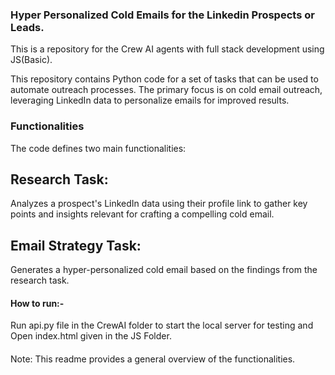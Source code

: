 ### Hyper Personalized Cold Emails for the Linkedin Prospects or Leads. ###

This is a repository for the Crew AI agents with full stack development using JS(Basic).

This repository contains Python code for a set of tasks that can be used to automate outreach processes. The primary focus is on cold email outreach, leveraging LinkedIn data to personalize emails for improved results.

### Functionalities
The code defines two main functionalities:

## Research Task:
Analyzes a prospect's LinkedIn data using their profile link to gather key points and insights relevant for crafting a compelling cold email.
## Email Strategy Task: 
Generates a hyper-personalized cold email based on the findings from the research task.


#### How to run:-
Run api.py file in the CrewAI folder to start the local server for testing and Open index.html given in the JS Folder.
####

Note: This readme provides a general overview of the functionalities.
